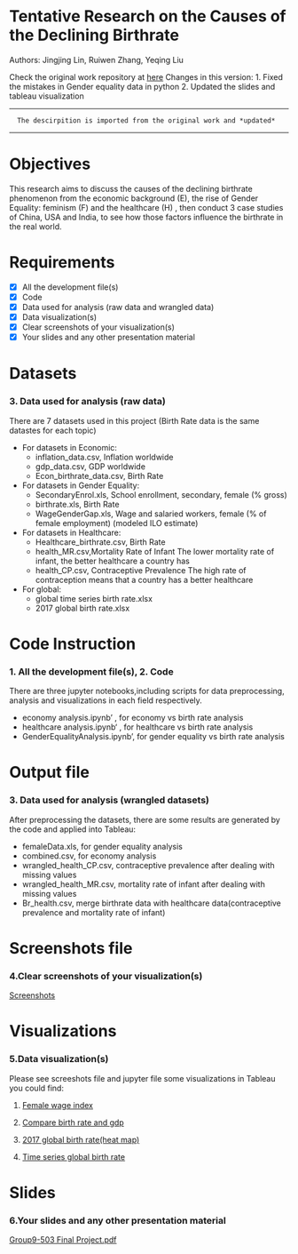 # Tentative Research on the Causes of the Declining Birthrate
Authors: Jingjing Lin, Ruiwen Zhang, Yeqing Liu

Check the original work repository at [here](https://github.com/JJJJJingL/ANLY503) 
Changes in this version: 1. Fixed the mistakes in Gender equality data in python 
                         2. Updated the slides and tableau visualization  
                         
-------------                
      The descirpition is imported from the original work and *updated*
--------------

# Objectives
This research aims to discuss the causes of the declining birthrate phenomenon from the economic background (E), the rise of Gender Equality: feminism (F) and the healthcare (H) , then conduct 3 case studies of China, USA and India, to see how those factors influence the birthrate in the real world. 

# Requirements

- [x] All the development file(s)
- [x] Code
- [x] Data used for analysis (raw data and wrangled data)
- [x] Data visualization(s)
- [x] Clear screenshots of your visualization(s)
- [x] Your slides and any other presentation material

# Datasets 
### 3. Data used for analysis (raw data)
There are 7 datasets used in this project (Birth Rate data is the same datastes for each topic)
- For datasets in Economic:
  - inflation_data.csv, Inflation worldwide
  - gdp_data.csv, GDP worldwide
  - Econ_birthrate_data.csv, Birth Rate
- For datasets in Gender Equality:
  - SecondaryEnrol.xls, School enrollment, secondary, female (% gross)
  - birthrate.xls, Birth Rate
  - WageGenderGap.xls, Wage and salaried workers, female (% of female employment) (modeled ILO estimate)
- For datasets in Healthcare:
  - Healthcare_birthrate.csv, Birth Rate
  - health_MR.csv,Mortality Rate of Infant The lower mortality rate of infant, the better healthcare a country has 
  - health_CP.csv, Contraceptive Prevalence The high rate of contraception means that a country has a better healthcare
- For global:
  - global time series birth rate.xlsx
  - 2017 global birth rate.xlsx
  
# Code Instruction 
### 1. All the development file(s), 2. Code
There are three jupyter notebooks,including scripts for data preprocessing, analysis and visualizations in each field respectively.
- economy analysis.ipynb’ , for economy vs birth rate analysis
- healthcare analysis.ipynb‘ , for healthcare vs birth rate analysis
- GenderEqualityAnalysis.ipynb’, for gender equality vs birth rate analysis

# Output file 
### 3. Data used for analysis (wrangled datasets)

After preprocessing the datasets, there are some results are generated by the code and applied into Tableau:

- femaleData.xls, for gender equality analysis 
- combined.csv, for economy analysis 
- wrangled_health_CP.csv, contraceptive prevalence after dealing with missing values
- wrangled_health_MR.csv, mortality rate of infant after dealing with missing values
- Br_health.csv, merge birthrate data with healthcare data(contraceptive prevalence and mortality rate of infant)


# Screenshots file 
### 4.Clear screenshots of your visualization(s)
[Screenshots](https://github.com/JJJJJingL/DataVisualizationDemo/blob/master/Screenshot%20of%20plots.pdf)


# Visualizations 
### 5.Data visualization(s)
 Please see screeshots file and jupyter file
 some visualizations in Tableau you could find:  
   
1. [Female wage index](https://public.tableau.com/profile/jingjing.lin2982#!/vizhome/femaleTab/BirthRateVSFemaleWageIndex?publish=yes)   

2. [Compare birth rate and gdp](https://public.tableau.com/profile/yq6720#!/vizhome/503project/Sheet2?publish=yes)  

3. [2017 global birth rate(heat map)](https://public.tableau.com/profile/yq6720#!/vizhome/worldbirthrate2017/Sheet2?publish=yes)  

4. [Time series global birth rate](https://public.tableau.com/profile/yq6720#!/vizhome/globaltimeseriesbirthrate/Sheet1?publish=yes)   

# Slides 
### 6.Your slides and any other presentation material

[Group9-503 Final Project.pdf](https://github.com/JJJJJingL/DataVisualizationDemo/blob/master/Final%20Project.pdf)





